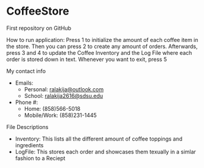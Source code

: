# CoffeeStore
First repository on GitHub

How to run application: Press 1 to initialize the amount of each coffee item in the store. Then you can press 2 to create any amount of orders. Afterwards, press 3 and 4 to update the Coffee Inventory and the Log File where each order is stored down in text. Whenever you want to exit, press 5

My contact info
- Emails:
  - Personal: ralakija@outlook.com
  - School: ralakija2616@sdsu.edu
- Phone #:
  - Home: (858)566-5018
  - Mobile/Work: (858)231-1445

File Descriptions
- Inventory: This lists all the different amount of coffee toppings and ingredients
- LogFile: This stores each order and showcases them texually in a simlar fashion to a Reciept
